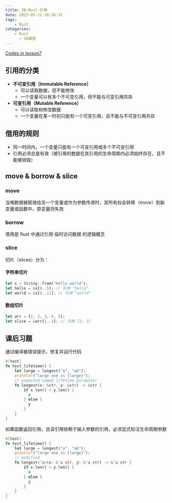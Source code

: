 ```yaml
---
title: IB-Rust-引用
date: 2025-05-22 16:26:31
tags:
    - Rust
categories:
    - Rust
      - IB课程
---
```


[Codes in lesson7](https://github.com/Zoella-w/IB-Rust/tree/main/7_reference)

## 引用的分类

- **不可变引用（Immutable Reference）**
  - 可以读取数据，但不能修改
  - 一个变量可以有多个不可变引用，但不能与可变引用共存
- **可变引用（Mutable Reference）**
  - 可以读取和修改数据
  - 一个变量在某一时刻只能有一个可变引用，且不能与不可变引用共存

## 借用的规则

- 同一时间内，一个变量只能有一个可变引用或多个不可变引用
- 引用必须总是有效（被引用的数据在其引用的生命周期内必须始终存在，且不能被销毁）

## move & borrow & slice

### move

当​堆数据被赋值给另一个变量或作为参数传递时，其所有权会 ​​转移​​（move）到新变量或函数中，原变量将失效

### borrow

借用是 Rust 中通过引用 ​​临时访问数据​​ 的逻辑概念

### slice

切片（slices）分为：

#### 字符串切片

```rust
let s = String::from("hello world");
let hello = &s[0..5]; // 引用 "hello"
let world = &s[6..11]; // 引用 "world"
```

#### 数组切片

```rust
let arr = [1, 2, 3, 4, 5];
let slice = &arr[1..3]; // 引用 [2, 3]
```

## 课后习题

通过编译器错误提示，修复并运行代码
```rust
#[test]
fn test_lifetime() {
    let large = longest("a", "ab");
    println!("large one is {large}");
    // expected named lifetime parameter
    fn longest(x: &str, y: &str) -> &str {
        if x.len() > y.len() {
          x
        } else {
          y
        }
    }
}
```

如果函数返回引用，且该引用依赖于输入参数的引用，必须显式标注生命周期参数
```rust
#[test]
fn test_lifetime() {
    let large = longest("a", "ab");
    println!("large one is {large}");
    // modified
    fn longest<'a>(x: &'a str, y: &'a str) -> &'a str {
        if x.len() > y.len() {
          x
        } else {
          y
        }
    }
}
